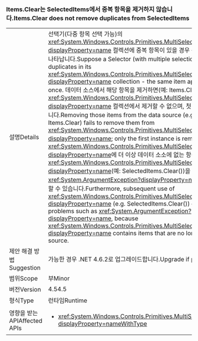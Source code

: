 ### <a name="itemsclear-does-not-remove-duplicates-from-selecteditems"></a><span data-ttu-id="6b45b-101">Items.Clear는 SelectedItems에서 중복 항목을 제거하지 않습니다.</span><span class="sxs-lookup"><span data-stu-id="6b45b-101">Items.Clear does not remove duplicates from SelectedItems</span></span>

|   |   |
|---|---|
|<span data-ttu-id="6b45b-102">설명</span><span class="sxs-lookup"><span data-stu-id="6b45b-102">Details</span></span>|<span data-ttu-id="6b45b-103">선택기(다중 항목 선택 가능)의 <xref:System.Windows.Controls.Primitives.MultiSelector.SelectedItems?displayProperty=name> 컬렉션에 중복 항목이 있을 경우 동일한 항목이 두 번 이상 나타납니다.</span><span class="sxs-lookup"><span data-stu-id="6b45b-103">Suppose a Selector (with multiple selection enabled) has duplicates in its <xref:System.Windows.Controls.Primitives.MultiSelector.SelectedItems?displayProperty=name> collection - the same item appears more than once.</span></span>  <span data-ttu-id="6b45b-104">데이터 소스에서 해당 항목을 제거하면(예: Items.Clear를 호출하여) <xref:System.Windows.Controls.Primitives.MultiSelector.SelectedItems?displayProperty=name> 컬렉션에서 제거할 수 없으며, 첫 번째 인스턴스만 제거됩니다.</span><span class="sxs-lookup"><span data-stu-id="6b45b-104">Removing those items from the data source (e.g. by calling Items.Clear) fails to remove them from <xref:System.Windows.Controls.Primitives.MultiSelector.SelectedItems?displayProperty=name>; only the first instance is removed.</span></span> <span data-ttu-id="6b45b-105">또한 <xref:System.Windows.Controls.Primitives.MultiSelector.SelectedItems?displayProperty=name>에 더 이상 데이터 소소에 없는 항목이 있기 때문에, <xref:System.Windows.Controls.Primitives.MultiSelector.SelectedItems?displayProperty=name>(예: SelectedItems.Clear())을 계속 사용하면 <xref:System.ArgumentException?displayProperty=name>과 같은 문제가 발생할 수 있습니다.</span><span class="sxs-lookup"><span data-stu-id="6b45b-105">Furthermore, subsequent use of <xref:System.Windows.Controls.Primitives.MultiSelector.SelectedItems?displayProperty=name> (e.g. SelectedItems.Clear()) can encounter problems such as <xref:System.ArgumentException?displayProperty=name>, because <xref:System.Windows.Controls.Primitives.MultiSelector.SelectedItems?displayProperty=name> contains items that are no longer in the data source.</span></span>|
|<span data-ttu-id="6b45b-106">제안 해결 방법</span><span class="sxs-lookup"><span data-stu-id="6b45b-106">Suggestion</span></span>|<span data-ttu-id="6b45b-107">가능한 경우 .NET 4.6.2로 업그레이드합니다.</span><span class="sxs-lookup"><span data-stu-id="6b45b-107">Upgrade if possible to .NET 4.6.2.</span></span>|
|<span data-ttu-id="6b45b-108">범위</span><span class="sxs-lookup"><span data-stu-id="6b45b-108">Scope</span></span>|<span data-ttu-id="6b45b-109">부</span><span class="sxs-lookup"><span data-stu-id="6b45b-109">Minor</span></span>|
|<span data-ttu-id="6b45b-110">버전</span><span class="sxs-lookup"><span data-stu-id="6b45b-110">Version</span></span>|<span data-ttu-id="6b45b-111">4.5</span><span class="sxs-lookup"><span data-stu-id="6b45b-111">4.5</span></span>|
|<span data-ttu-id="6b45b-112">형식</span><span class="sxs-lookup"><span data-stu-id="6b45b-112">Type</span></span>|<span data-ttu-id="6b45b-113">런타임</span><span class="sxs-lookup"><span data-stu-id="6b45b-113">Runtime</span></span>|
|<span data-ttu-id="6b45b-114">영향을 받는 API</span><span class="sxs-lookup"><span data-stu-id="6b45b-114">Affected APIs</span></span>|<ul><li><xref:System.Windows.Controls.Primitives.MultiSelector.SelectedItems?displayProperty=nameWithType></li></ul>|

